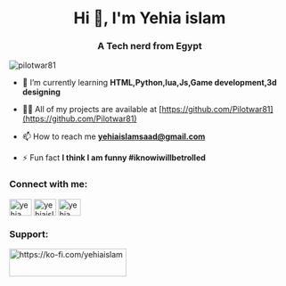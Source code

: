 <h1 align="center">Hi 👋, I'm Yehia islam</h1>
<h3 align="center">A Tech nerd from Egypt</h3>

<p align="left"> <img src="https://komarev.com/ghpvc/?username=pilotwar81&label=Profile%20views&color=0e75b6&style=flat" alt="pilotwar81" /> </p>

- 🌱 I’m currently learning **HTML,Python,lua,Js,Game development,3d designing**

- 👨‍💻 All of my projects are available at [https://github.com/Pilotwar81](https://github.com/Pilotwar81)

- 📫 How to reach me **yehiaislamsaad@gmail.com**

- ⚡ Fun fact **I think I am funny #iknowiwillbetrolled**

<h3 align="left">Connect with me:</h3>
<p align="left">
<a href="https://fb.com/yehia islam" target="blank"><img align="center" src="https://raw.githubusercontent.com/rahuldkjain/github-profile-readme-generator/master/src/images/icons/Social/facebook.svg" alt="yehia islam" height="30" width="40" /></a>
<a href="https://instagram.com/yehiaislamsaad" target="blank"><img align="center" src="https://raw.githubusercontent.com/rahuldkjain/github-profile-readme-generator/master/src/images/icons/Social/instagram.svg" alt="yehiaislamsaad" height="30" width="40" /></a>
<a href="https://www.youtube.com/c/yehia islam" target="blank"><img align="center" src="https://raw.githubusercontent.com/rahuldkjain/github-profile-readme-generator/master/src/images/icons/Social/youtube.svg" alt="yehia islam" height="30" width="40" /></a>
</p>

<h3 align="left">Support:</h3>
<p><a href="https://ko-fi.com/https://ko-fi.com/yehiaislam"> <img align="left" src="https://cdn.ko-fi.com/cdn/kofi3.png?v=3" height="50" width="210" alt="https://ko-fi.com/yehiaislam" /></a></p><br><br>

